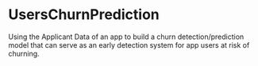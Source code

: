 # UsersChurnPrediction
Using the Applicant Data of an app to build a churn detection/prediction model that can serve as an early detection system for app users at risk of churning.
